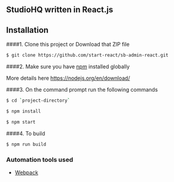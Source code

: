 ## StudioHQ written in React.js

## Installation
####1. Clone this project or Download that ZIP file

```sh
$ git clone https://github.com/start-react/sb-admin-react.git
```

####2.  Make sure you have [npm](https://www.npmjs.org/) installed globally

More details here
https://nodejs.org/en/download/ 

####3. On the command prompt run the following commands

```sh
$ cd `project-directory`
```
```sh
$ npm install 
```
```sh
$ npm start
```

####4. To build
```sh
$ npm run build
```


### Automation tools used
- [Webpack](https://webpack.github.io/)
